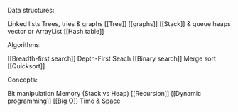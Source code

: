 Data structures:

Linked lists
Trees, tries & graphs
[[Tree]] [[graphs]]
[[Stack]] & queue
heaps
vector or ArrayList
[[Hash table]]

Algorithms:

[[Breadth-first search]]
Depth-First Seach
[[Binary search]]
Merge sort
[[Quicksort]]

Concepts:

Bit manipulation
Memory (Stack vs Heap)
[[Recursion]]
[[Dynamic programming]]
[[Big O]] Time & Space
